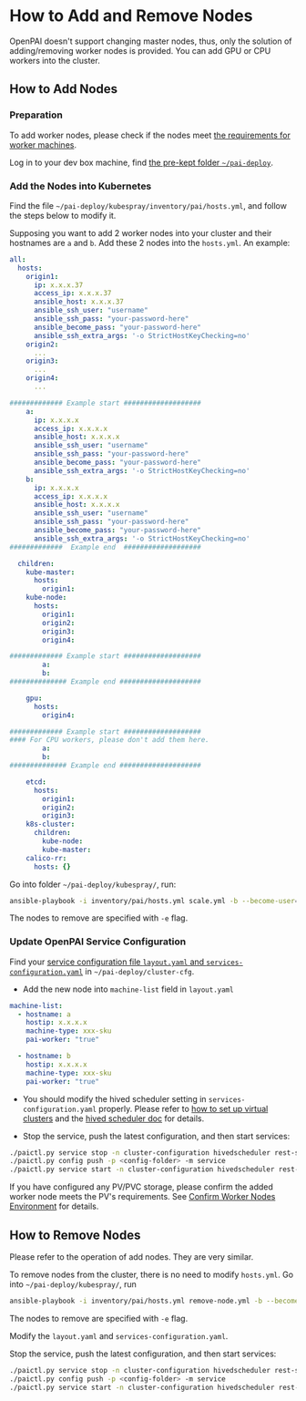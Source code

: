 # How to Add and Remove Nodes

OpenPAI doesn't support changing master nodes, thus, only the solution of adding/removing worker nodes is provided. You can add GPU or CPU workers into the cluster.

## How to Add Nodes

### Preparation

To add worker nodes, please check if the nodes meet [the requirements for worker machines](./installation-guide.md#installation-requirements).

Log in to your dev box machine, find [the pre-kept folder `~/pai-deploy`](./installation-guide.md#keep-a-folder).

### Add the Nodes into Kubernetes

Find the file `~/pai-deploy/kubespray/inventory/pai/hosts.yml`, and follow the steps below to modify it. 

Supposing you want to add 2 worker nodes into your cluster and their hostnames are `a` and `b`.  Add these 2 nodes into the `hosts.yml`. An example:

```yaml
all:
  hosts:
    origin1:
      ip: x.x.x.37
      access_ip: x.x.x.37
      ansible_host: x.x.x.37
      ansible_ssh_user: "username"
      ansible_ssh_pass: "your-password-here"
      ansible_become_pass: "your-password-here"
      ansible_ssh_extra_args: '-o StrictHostKeyChecking=no'
    origin2:
      ...
    origin3:
      ...
    origin4:
      ...

############# Example start ################### 
    a:
      ip: x.x.x.x
      access_ip: x.x.x.x
      ansible_host: x.x.x.x
      ansible_ssh_user: "username"
      ansible_ssh_pass: "your-password-here"
      ansible_become_pass: "your-password-here"
      ansible_ssh_extra_args: '-o StrictHostKeyChecking=no'
    b:
      ip: x.x.x.x
      access_ip: x.x.x.x
      ansible_host: x.x.x.x
      ansible_ssh_user: "username"
      ansible_ssh_pass: "your-password-here"
      ansible_become_pass: "your-password-here"
      ansible_ssh_extra_args: '-o StrictHostKeyChecking=no'
#############  Example end  ###################

  children:
    kube-master:
      hosts:
        origin1:
    kube-node:
      hosts:
        origin1:
        origin2:
        origin3:
        origin4:

############# Example start ################### 
        a:
        b:
############## Example end #################### 

    gpu:
      hosts:
        origin4:

############# Example start ################### 
#### For CPU workers, please don't add them here.
        a:
        b:
############## Example end #################### 

    etcd:
      hosts:
        origin1:
        origin2:
        origin3:
    k8s-cluster:
      children:
        kube-node:
        kube-master:
    calico-rr:
      hosts: {}
``` 

Go into folder `~/pai-deploy/kubespray/`, run:

```bash
ansible-playbook -i inventory/pai/hosts.yml scale.yml -b --become-user=root -e "node=a,b" -e "@inventory/pai/openpai.yml"
```

The nodes to remove are specified with `-e` flag.

### Update OpenPAI Service Configuration

Find your [service configuration file `layout.yaml` and `services-configuration.yaml`](./basic-management-operations.md#pai-service-management-and-paictl) in  `~/pai-deploy/cluster-cfg`.

- Add the new node into `machine-list` field in `layout.yaml`

```yaml
machine-list:
  - hostname: a
    hostip: x.x.x.x
    machine-type: xxx-sku
    pai-worker: "true"

  - hostname: b
    hostip: x.x.x.x
    machine-type: xxx-sku
    pai-worker: "true"
```

- You should modify the hived scheduler setting in `services-configuration.yaml` properly. Please refer to [how to set up virtual clusters](./how-to-set-up-virtual-clusters.md) and the [hived scheduler doc](https://github.com/microsoft/hivedscheduler/blob/master/doc/user-manual.md) for details. 

- Stop the service, push the latest configuration, and then start services:

```bash
./paictl.py service stop -n cluster-configuration hivedscheduler rest-server
./paictl.py config push -p <config-folder> -m service
./paictl.py service start -n cluster-configuration hivedscheduler rest-server
```

If you have configured any PV/PVC storage, please confirm the added worker node meets the PV's requirements. See [Confirm Worker Nodes Environment](./how-to-set-up-storage.md#confirm-environment-on-worker-nodes) for details.

## How to Remove Nodes

Please refer to the operation of add nodes. They are very similar.

To remove nodes from the cluster, there is no need to modify `hosts.yml`. 
Go into `~/pai-deploy/kubespray/`, run

```bash
ansible-playbook -i inventory/pai/hosts.yml remove-node.yml -b --become-user=root -e "node=a,b" -e "@inventory/pai/openpai.yml"
``` 

The nodes to remove are specified with `-e` flag.

Modify the `layout.yaml` and `services-configuration.yaml`.

Stop the service, push the latest configuration, and then start services:

```bash
./paictl.py service stop -n cluster-configuration hivedscheduler rest-server
./paictl.py config push -p <config-folder> -m service
./paictl.py service start -n cluster-configuration hivedscheduler rest-server
```
